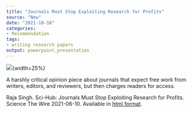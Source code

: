 ```yaml
---
title: "Journals Must Stop Exploiting Research for Profits"
source: "New"
date: "2021-10-18"
categories:
- Recommendation
tags:
- writing research papers
output: powerpoint_presentation
---
```


![](http://www.pmean.com/new-images/21/journal-profits-01.png){width=25%}

<div class="notes">

A harshly critical opinion piece about journals that expect free work from writers, editors, and reviewers, but then charges readers for access.

Raja Singh. Sci-Hub: Journals Must Stop Exploiting Research for Profits. Science The Wire 2021-06-10. Available in [html format][sin1].

[sin1]: https://science.thewire.in/the-sciences/sci-hub-journals-must-stop-exploiting-research-for-profits

</div>

